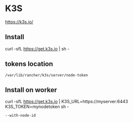 # K3S 
https://k3s.io/

## Install
  
  curl -sfL https://get.k3s.io | sh -

## tokens location

    /var/lib/rancher/k3s/server/node-token

## Install on worker

curl -sfL https://get.k3s.io | K3S_URL=https://myserver:6443 K3S_TOKEN=mynodetoken sh -

    --with-node-id